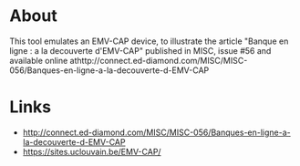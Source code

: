 About
=====

This tool emulates an EMV-CAP device, to illustrate the article "Banque en ligne : a la decouverte d'EMV-CAP" published in MISC, issue #56 and available online athttp://connect.ed-diamond.com/MISC/MISC-056/Banques-en-ligne-a-la-decouverte-d-EMV-CAP

Links
=====

* http://connect.ed-diamond.com/MISC/MISC-056/Banques-en-ligne-a-la-decouverte-d-EMV-CAP
* https://sites.uclouvain.be/EMV-CAP/
